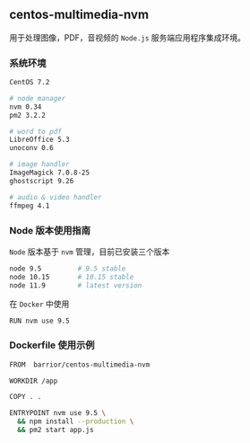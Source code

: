 ## centos-multimedia-nvm

用于处理图像，PDF，音视频的 `Node.js` 服务端应用程序集成环境。

### 系统环境

```bash
CentOS 7.2

# node manager
nvm 0.34
pm2 3.2.2

# word to pdf
LibreOffice 5.3
unoconv 0.6

# image handler
ImageMagick 7.0.8-25
ghostscript 9.26

# audio & video handler
ffmpeg 4.1
```

### Node 版本使用指南

`Node` 版本基于 `nvm` 管理，目前已安装三个版本

```bash
node 9.5         # 9.5 stable
node 10.15       # 10.15 stable
node 11.9        # latest version
```

在 `Docker` 中使用

```bash
RUN nvm use 9.5
```

### Dockerfile 使用示例

```bash
FROM  barrior/centos-multimedia-nvm

WORKDIR /app

COPY . .

ENTRYPOINT nvm use 9.5 \
  && npm install --production \
  && pm2 start app.js
```

